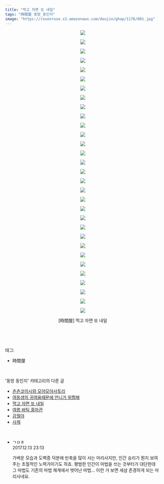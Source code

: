 ```yaml
---
title: "먹고 자면 또 내일"
tags: "時間屋 동방_동인지"
image: "https://rosenrose.s3.amazonaws.com/doujin/ghap/1176/001.jpg"
---
```

<div class="article">
<p style="text-align: center; clear: none; float: none;"><img src="{{ site.imgserver1 }}/ghap/1176/001.jpg"/></p>
<p style="text-align: center; clear: none; float: none;"><img src="{{ site.imgserver1 }}/ghap/1176/002.jpg"/></p>
<p style="text-align: center; clear: none; float: none;"><img src="{{ site.imgserver1 }}/ghap/1176/003.jpg"/></p>
<p style="text-align: center; clear: none; float: none;"><img src="{{ site.imgserver1 }}/ghap/1176/004.jpg"/></p>
<p style="text-align: center; clear: none; float: none;"><img src="{{ site.imgserver1 }}/ghap/1176/005.jpg"/></p>
<p style="text-align: center; clear: none; float: none;"><img src="{{ site.imgserver1 }}/ghap/1176/006.jpg"/></p>
<p style="text-align: center; clear: none; float: none;"><img src="{{ site.imgserver1 }}/ghap/1176/007.jpg"/></p>
<p style="text-align: center; clear: none; float: none;"><img src="{{ site.imgserver1 }}/ghap/1176/008.jpg"/></p>
<p style="text-align: center; clear: none; float: none;"><img src="{{ site.imgserver1 }}/ghap/1176/009.jpg"/></p>
<p style="text-align: center; clear: none; float: none;"><img src="{{ site.imgserver1 }}/ghap/1176/010.jpg"/></p>
<p style="text-align: center; clear: none; float: none;"><img src="{{ site.imgserver1 }}/ghap/1176/011.jpg"/></p>
<p style="text-align: center; clear: none; float: none;"><img src="{{ site.imgserver1 }}/ghap/1176/012.jpg"/></p>
<p style="text-align: center; clear: none; float: none;"><img src="{{ site.imgserver1 }}/ghap/1176/013.jpg"/></p>
<p style="text-align: center; clear: none; float: none;"><img src="{{ site.imgserver1 }}/ghap/1176/014.jpg"/></p>
<p style="text-align: center; clear: none; float: none;"><img src="{{ site.imgserver1 }}/ghap/1176/015.jpg"/></p>
<p style="text-align: center; clear: none; float: none;"><img src="{{ site.imgserver1 }}/ghap/1176/016.jpg"/></p>
<p style="text-align: center; clear: none; float: none;"><img src="{{ site.imgserver1 }}/ghap/1176/017.jpg"/></p>
<p style="text-align: center; clear: none; float: none;"><img src="{{ site.imgserver1 }}/ghap/1176/018.jpg"/></p>
<p style="text-align: center; clear: none; float: none;"><img src="{{ site.imgserver1 }}/ghap/1176/019.jpg"/></p>
<p style="text-align: center; clear: none; float: none;"><img src="{{ site.imgserver1 }}/ghap/1176/020.jpg"/></p>
<p style="text-align: center; clear: none; float: none;"><img src="{{ site.imgserver1 }}/ghap/1176/021.jpg"/></p>
<p style="text-align: center; clear: none; float: none;"><img src="{{ site.imgserver1 }}/ghap/1176/022.jpg"/></p>
<p style="text-align: center; clear: none; float: none;"><img src="{{ site.imgserver1 }}/ghap/1176/023.jpg"/></p>
<p style="text-align: center; clear: none; float: none;"><img src="{{ site.imgserver1 }}/ghap/1176/024.jpg"/></p>
<p style="text-align: center; clear: none; float: none;"><img src="{{ site.imgserver1 }}/ghap/1176/025.jpg"/></p>
<p style="text-align: center; clear: none; float: none;"><img src="{{ site.imgserver1 }}/ghap/1176/026.jpg"/></p>
<p style="text-align: center; clear: none; float: none;"><img src="{{ site.imgserver1 }}/ghap/1176/027.jpg"/></p>
<p style="text-align: center; clear: none; float: none;"><img src="{{ site.imgserver1 }}/ghap/1176/028.jpg"/></p>
<p style="text-align: center; clear: none; float: none;"><img src="{{ site.imgserver1 }}/ghap/1176/029.jpg"/></p>
<p style="text-align: center; clear: none; float: none;"><img src="{{ site.imgserver1 }}/ghap/1176/030.jpg"/></p>
<p style="text-align: center; clear: none; float: none;"><img src="{{ site.imgserver1 }}/ghap/1176/031.jpg"/></p>
<p style="text-align: center; clear: none; float: none;">[時間屋] 먹고 자면 또 내일</p>
<p><br/></p>
</div><br/>
<div class="tagTrail">
<p>태그: </p>
<ul>
<li>時間屋</li>
</ul>
</div><br/>
<div class="another">
<p>'동방 동인지' 카테고리의 다른 글</p>
<ul>
<li><a href="/ghap_1179">츤츤코이시와 모야모야사토리</a></li>
<li><a href="/ghap_1178">여동생의 귀여움때문에 언니가 위험해</a></li>
<li><a href="/ghap_1176">먹고 자면 또 내일</a></li>
<li><a href="/ghap_1174">여름 바틱 홍마관</a></li>
<li><a href="/ghap_1173">감월야</a></li>
<li><a href="/ghap_1172">사제</a></li>
</ul>
</div><br/>
<div class="cb_module cb_fluid">
<div class="cb_wrt cb_profile">
<div class="comment">
<ul>
<li class="cb_thumb_off" id="comment15151589">
<div class="cb_comment_area">
<div class="cb_info_area">
<div class="cb_section">
<span class="cb_nick_name">ㄱㅁㅎ</span>
</div>
<div class="cb_section">
<span class="cb_date">2017.12.13 23:13 </span>
</div>
</div>
<div class="cb_dsc_comment">
<p class="cb_dsc">
											가벼운 모습과 도벽증 덕분에 빈축을 많이 사는 마리사지만, 인간 승리가 뭔지 보여주는 초월적인 노력가이기도 하죠. 평범한 인간이 마법을 쓰는 것부터가 대단한데 그 마법도 기존의 마법 체계에서 벗어난 마법... 이런 거 보면 새삼 존경하게 되는 마리사네요.
										</p>
</div>
</div></li>
</ul>
</div>
</div><!-- commentList close -->
</div><br/>
